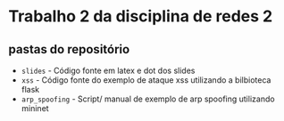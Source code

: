 # Trabalho 2 da disciplina de redes 2

## pastas do repositório

* `slides` - Código fonte em latex e dot dos slides
* `xss` - Código fonte do exemplo de ataque xss utilizando a bilbioteca flask
* `arp_spoofing` - Script/ manual de exemplo de arp spoofing utilizando mininet